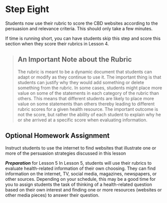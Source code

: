 # Step Eight

Students now use their rubric to score the CBD websites according to the persuasion and relevance criteria. This should only take a few minutes.

If time is running short, you can have students skip this step and score this section when they score their rubrics in Lesson 4. 


> ## An Important Note about the Rubric
> The rubric is meant to be a dynamic document that students can adapt or modify as they continue to use it. The important thing is that students can justify why they would add something or delete something from the rubric. In some cases, students might place more value on some of the statements in each category of the rubric than others. This means that different students are likely to place more value on some statements than others thereby leading to different rubric scores for a given health resource. The important outcome is not the score, but rather the ability of each student to explain why he or she arrived at a specific score when evaluating information.

## Optional Homework Assignment
Instruct students to use the internet to find websites that illustrate one or more of the persuasion strategies discussed in this lesson

**_Preparation_** for Lesson 5
In Lesson 5, students will use their rubrics to evaluate health-related information of their own choosing. They can find information on the internet, TV, social media, magazines, newspapers, or other sources. Depending on your schedule, this may be a good time for you to assign students the task of thinking of a health-related question based on their own interest and finding one or more resources (websites or other media pieces) to answer their question.